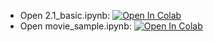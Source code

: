 - Open 2.1_basic.ipynb: [![Open In Colab](https://colab.research.google.com/assets/colab-badge.svg)](https://colab.research.google.com/github/daiki-matsunaga/SyntheticExercises2023/blob/main/sample/week2/2.1_basic.ipynb)
- Open movie_sample.ipynb: [![Open In Colab](https://colab.research.google.com/assets/colab-badge.svg)](https://colab.research.google.com/github/daiki-matsunaga/SyntheticExercises2023/blob/main/sample/week2/movie_sample.ipynb)
